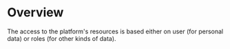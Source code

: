 ﻿<!--{"sort_order":1, "name": "overview", "label": "Overview"}-->
# Overview

The access to the platform's resources is based either on user (for personal data) or roles (for other kinds of data). 
